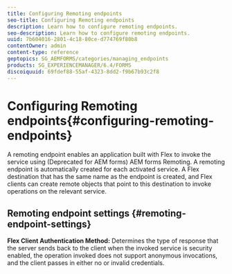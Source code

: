 ```yaml
---
title: Configuring Remoting endpoints
seo-title: Configuring Remoting endpoints
description: Learn how to configure remoting endpoints.
seo-description: Learn how to configure remoting endpoints.
uuid: 7b604016-2801-4c18-80ce-d774769f80b8
contentOwner: admin
content-type: reference
geptopics: SG_AEMFORMS/categories/managing_endpoints
products: SG_EXPERIENCEMANAGER/6.4/FORMS
discoiquuid: 69fdef88-55af-4323-8dd2-f9b67b93c2f8
---
```


# Configuring Remoting endpoints{#configuring-remoting-endpoints}

A remoting endpoint enables an application built with Flex to invoke the service using (Deprecated for AEM forms) AEM forms Remoting. A remoting endpoint is automatically created for each activated service. A Flex destination that has the same name as the endpoint is created, and Flex clients can create remote objects that point to this destination to invoke operations on the relevant service.

## Remoting endpoint settings {#remoting-endpoint-settings}

**Flex Client Authentication Method:** Determines the type of response that the server sends back to the client when the invoked service is security enabled, the operation invoked does not support anonymous invocations, and the client passes in either no or invalid credentials.
